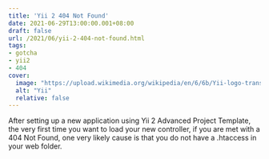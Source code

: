 ```yaml
---
title: 'Yii 2 404 Not Found'
date: 2021-06-29T13:00:00.001+08:00
draft: false
url: /2021/06/yii-2-404-not-found.html
tags:
- gotcha
- yii2
- 404
cover:
  image: "https://upload.wikimedia.org/wikipedia/en/6/6b/Yii-logo-transparent.png"
  alt: "Yii"
  relative: false
---
```


After setting up a new application using Yii 2 Advanced Project Template, the very first time you want to load your new controller, if you are met with a 404 Not Found, one very likely cause is that you do not have a .htaccess in your web folder.